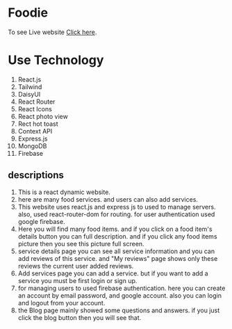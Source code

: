# Foodie

To see Live website [Click here]().


<!-- use technology -->
<h1>Use Technology</h1>
<ol>
<li>React.js</li>
<li>Tailwind</li>
<li>DaisyUI</li>
<li>React Router</li>
<li>React Icons</li>
<li>React photo view</li>
<li>Rect hot toast</li>
<li>Context API</li>
<li>Express.js</li>
<li>MongoDB</li>
<li>Firebase</li>
</ol>


## descriptions

1. This is a react dynamic website.
2. here are many food services. and users can also add services.
3. This website uses react.js and express js to used to manage servers. also, used react-router-dom for routing. for user authentication used google firebase.
4. Here you will find many food items. and if you click on a food item's details button you can full description. and if you click any food items picture then you see this picture full screen.
5. service details page you can see all service information and you can add reviews of this service. and "My reviews" page shows only these reviews the current user added reviews.
6. Add services page you can add a service. but if you want to add a service you must be first login or sign up.
7. for managing users to used firebase authentication. here you can create an account by email password, and google account. also you can login and logout from your account.
8. the Blog page mainly showed some questions and answers. if you just click the blog button then you will see that.